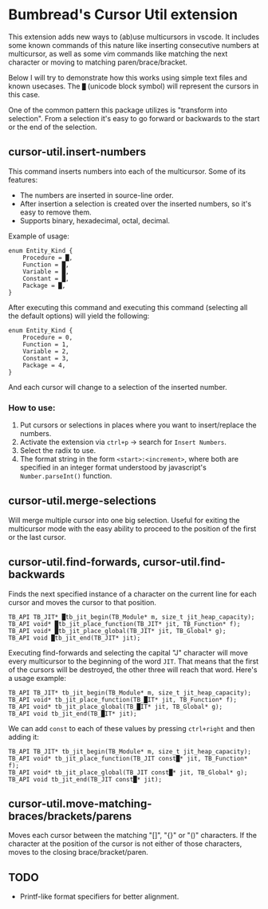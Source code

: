 
# Bumbread's Cursor Util extension

This extension adds new ways to (ab)use multicursors in vscode. It includes some
known commands of this nature like inserting consecutive numbers at multicursor,
as well as some vim commands like matching the next character or moving to matching
paren/brace/bracket.

Below I will try to demonstrate how this works using simple text files and known
usecases. The `█` (unicode block symbol) will represent the cursors in this case.

One of the common pattern this package utilizes is "transform into selection".
From a selection it's easy to go forward or backwards to the start or the end
of the selection.

## cursor-util.insert-numbers

This command inserts numbers into each of the multicursor. Some of its features:

- The numbers are inserted in source-line order.
- After insertion a selection is created over the inserted numbers, so it's easy to remove them.
- Supports binary, hexadecimal, octal, decimal.

Example of usage:

```
enum Entity_Kind {
    Procedure = █,
    Function = █,
    Variable = █,
    Constant = █,
    Package = █,
}
```

After executing this command and executing this command (selecting all the default
options) will yield the following:

```
enum Entity_Kind {
    Procedure = 0,
    Function = 1,
    Variable = 2,
    Constant = 3,
    Package = 4,
}
```

And each cursor will change to a selection of the inserted number.

### How to use:

1. Put cursors or selections in places where you want to insert/replace the numbers.
2. Activate the extension via `ctrl+p` -> search for `Insert Numbers`.
3. Select the radix to use.
4. The format string in the form `<start>:<increment>`, where both are specified in an integer format understood by javascript's `Number.parseInt()` function.


## cursor-util.merge-selections

Will merge multiple cursor into one big selection. Useful for exiting the
multicursor mode with the easy ability to proceed to the position of the first
or the last cursor.

## cursor-util.find-forwards, cursor-util.find-backwards

Finds the next specified instance of a character on the current line for each cursor
and moves the cursor to that position.

```
TB_API TB_JIT* █tb_jit_begin(TB_Module* m, size_t jit_heap_capacity);
TB_API void* █tb_jit_place_function(TB_JIT* jit, TB_Function* f);
TB_API void* █tb_jit_place_global(TB_JIT* jit, TB_Global* g);
TB_API void █tb_jit_end(TB_JIT* jit);
```

Executing find-forwards and selecting the capital "J" character will move every
multicursor to the beginning of the word `JIT`. That means that the first of the
cursors will be destroyed, the other three will reach that word. Here's a usage
example:

```
TB_API TB_JIT* tb_jit_begin(TB_Module* m, size_t jit_heap_capacity);
TB_API void* tb_jit_place_function(TB_█IT* jit, TB_Function* f);
TB_API void* tb_jit_place_global(TB_█IT* jit, TB_Global* g);
TB_API void tb_jit_end(TB_█IT* jit);
```

We can add `const` to each of these values by pressing `ctrl+right` and then
adding it:

```
TB_API TB_JIT* tb_jit_begin(TB_Module* m, size_t jit_heap_capacity);
TB_API void* tb_jit_place_function(TB_JIT const█* jit, TB_Function* f);
TB_API void* tb_jit_place_global(TB_JIT const█* jit, TB_Global* g);
TB_API void tb_jit_end(TB_JIT const█* jit);
```

## cursor-util.move-matching-braces/brackets/parens

Moves each cursor between the matching "[]", "{}" or "()" characters. If the character
at the position of the cursor is not either of those characters, moves to the
closing brace/bracket/paren.

## TODO

- Printf-like format specifiers for better alignment.


